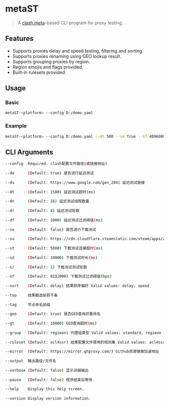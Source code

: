 # metaST

> A <a href="https://github.com/MetaCubeX/mihomo">clash.meta</a>-based CLI program for proxy testing.

## Features

- Supports proxies delay and speed testing, filtering and sorting.
- Supports proxies  renaming using GEO lookup result.
- Supports grouping proxies  by region.
- Region emojis and flags provided.
- Built-in rulesets provided.

## Usage

### Basic

```bash
metaST-<platform> --config D:/demo.yaml
```

### Example

```bash
metaST-<platform> --config D:/demo.yaml --dt 500 --se true --sf 4096000 --sort delay --top 10 --output E:/demo_result.yaml
```

## CLI Arguments

```bash
--config  Required. clash配置文件路径(或链接地址)
	    
--de      (Default: true) 是否进行延迟测试
	    
--du      (Default: https://www.google.com/gen_204) 延迟测试链接
	    
--dt      (Default: 1500) 延迟测试超时(ms)
	    
--dn      (Default: 16) 延迟测试线程数量
	    
--dr      (Default: 4) 延迟测试轮数
	    
--df      (Default: 1000) 延迟测试过滤阈值(ms)
	    
--se      (Default: false) 是否进行下载测试
	    
--su      (Default: https://cdn.cloudflare.steamstatic.com/steam/apps/256843155/movie_max.mp4) 下载测试链接
	    
--st      (Default: 5000) 下载测试连接超时(ms)
	    
--sd      (Default: 10000) 下载测试时长(ms)
	    
--sr      (Default: 1) 下载测试测试轮数
	    
--sf      (Default: 8192000) 下载测试过滤阈值(bps)
	    
--sort    (Default: delay) 结果排序偏好 Valid values: delay, speed
	    
--top     结果截选前若干条
	    
--tag     节点命名前缀
	    
--geo     (Default: true) 是否GEO查询并重命名
	    
--gt      (Default: 10000) GEO查询超时(ms)
	    
--group   (Default: regieon) 代理组类型 Valid values: standard, regieon
	    
--ruleset (Default: acl4ssr) 结果配置文件使用的规则集 Valid values: acl4ssr, loyalsoldier
	    
--mirror  (Default: https://mirror.ghproxy.com/) Github资源镜像加速地址
	    
--output  输出路径/文件名
	    
--verbose (Default: false) 显示详细输出
	    
--pause   (Default: false) 程序结束后等待
	    
--help    Display this help screen.
	    
--version Display version information.
```

